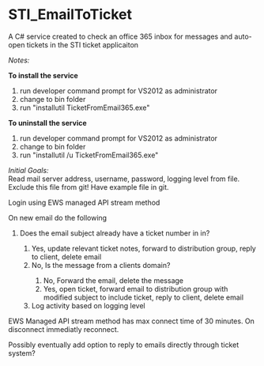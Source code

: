 # STI_EmailToTicket
A C# service created to check an office 365 inbox for messages and auto-open tickets in the STI ticket applicaiton

<em>Notes:</em><br />

<b>To install the service</b>
  <OL>
    <LI>run developer command prompt for VS2012 as administrator</LI>
    <LI>change to bin folder</LI>
    <LI>run "installutil TicketFromEmail365.exe"</LI>
  </OL>
  
<b>To uninstall the service</b>
  <OL>
    <LI>run developer command prompt for VS2012 as administrator</LI>
    <LI>change to bin folder</LI>
    <LI>run "installutil /u TicketFromEmail365.exe"</LI>
  </OL>
</UL>

<em>Initial Goals:</em><br />
  Read mail server address, username, password, logging level from file. Exclude this file from git!  Have example file in git.
  
  Login using EWS managed API stream method
  
  On new email do the following 
  <OL>
    <LI>Does the email subject already have a ticket number in in?</LI>
    <OL>
      <LI>Yes, update relevant ticket notes, forward to distribution group, reply to client, delete email</LI>
      <LI>No, Is the message from a clients domain?</LI>
        <OL>
          <LI>No, Forward the email, delete the message</LI>
          <LI>Yes, open ticket, forward email to distribution group with modified subject to include ticket, reply to client,  delete email</LI>
        </OL>
      <LI>Log activity based on logging level</LI>
    </OL>
  </OL>
  EWS Managed API stream method has max connect time of 30 minutes.  On disconnect immediatly reconnect.
  
  Possibly eventually add option to reply to emails directly through ticket system?
